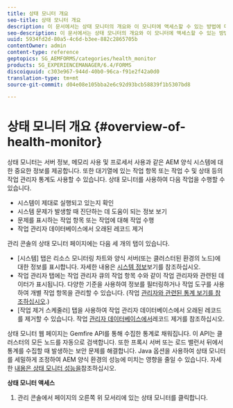 ```yaml
---
title: 상태 모니터 개요
seo-title: 상태 모니터 개요
description: 이 문서에서는 상태 모니터의 개요와 이 모니터에 액세스할 수 있는 방법에 대한 세부 정보를 제공합니다.
seo-description: 이 문서에서는 상태 모니터의 개요와 이 모니터에 액세스할 수 있는 방법에 대한 세부 정보를 제공합니다.
uuid: 5934fd2d-80a5-4c6d-b3ee-882c2865705b
contentOwner: admin
content-type: reference
geptopics: SG_AEMFORMS/categories/health_monitor
products: SG_EXPERIENCEMANAGER/6.4/FORMS
discoiquuid: c303e967-944d-40b0-96ca-f91e2f42a0d0
translation-type: tm+mt
source-git-commit: d04e08e105bba2e6c92d93bcb58839f1b5307bd8

---
```



# 상태 모니터 개요 {#overview-of-health-monitor}

상태 모니터는 서버 정보, 메모리 사용 및 프로세서 사용과 같은 AEM 양식 시스템에 대한 중요한 정보를 제공합니다. 또한 대기열에 있는 작업 항목 또는 작업 수 및 상태 등의 작업 관리자 통계도 사용할 수 있습니다. 상태 모니터를 사용하여 다음 작업을 수행할 수 있습니다.

* 시스템이 제대로 실행되고 있는지 확인
* 시스템 문제가 발생할 때 진단하는 데 도움이 되는 정보 보기
* 문제를 표시하는 작업 항목 또는 작업에 대해 작업 수행
* 작업 관리자 데이터베이스에서 오래된 레코드 제거

관리 콘솔의 상태 모니터 페이지에는 다음 세 개의 탭이 있습니다.

* [시스템] 탭은 리소스 모니터링 차트와 양식 서버(또는 클러스터된 환경의 노드)에 대한 정보를 표시합니다. 자세한 내용은 [시스템 정보](/help/forms/using/admin-help/view-system-information.md#view-system-information)보기를 참조하십시오.
* 작업 관리자 탭에는 작업 관리자 큐의 작업 항목 수와 같이 작업 관리자와 관련된 데이터가 표시됩니다. 다양한 기준을 사용하여 정보를 필터링하거나 작업 도구를 사용하여 개별 작업 항목을 관리할 수 있습니다. (작업 [관리자와 관련된 통계 보기를 참조하십시오](/help/forms/using/admin-help/view-statistics-related-manager.md#view-statistics-related-to-work-manager).)
* [작업 제거 스케줄러] 탭을 사용하여 작업 관리자 데이터베이스에서 오래된 레코드를 제거할 수 있습니다. 작업 [관리자 데이터베이스에서](/help/forms/using/admin-help/purge-records-job-manager-database.md#purge-records-from-the-job-manager-database)레코드 제거를 참조하십시오.

상태 모니터 웹 페이지는 Gemfire API를 통해 수집한 통계로 채워집니다. 이 API는 클러스터의 모든 노드를 자동으로 검색합니다. 또한 프록시 서버 또는 로드 밸런서 뒤에서 통계를 수집할 때 발생하는 보안 문제를 해결합니다. Java 옵션을 사용하여 상태 모니터를 세밀하게 조정하여 AEM 양식 환경의 성능에 미치는 영향을 줄일 수 있습니다. 자세한 [내용은 상태 모니터 성능을](/help/forms/using/admin-help/fine-tuning-health-monitor-performance.md#fine-tuning-health-monitor-performance)참조하십시오.

**상태 모니터 액세스**

1. 관리 콘솔에서 페이지의 오른쪽 위 모서리에 있는 상태 모니터를 클릭합니다.

